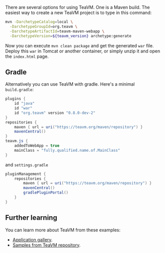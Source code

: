 There are several options for using TeaVM. One is a Maven build.
The easiest way to create a new TeaVM project is to type in this command:

```bash
mvn -DarchetypeCatalog=local \
  -DarchetypeGroupId=org.teavm \
  -DarchetypeArtifactId=teavm-maven-webapp \
  -DarchetypeVersion=${teavm_version} archetype:generate
```

Now you can execute `mvn clean package` and get the generated `war` file.
Deploy this `war` in Tomcat or another container, or simply unzip it and open the `index.html` page.


## Gradle

Alternatively you can use TeaVM with gradle. Here's a minimal `build.gradle`:

```groovy
plugins {
    id "java"
    id "war"
    id "org.teavm" version "0.8.0-dev-2"
}
repositories {
    maven { url = uri("https://teavm.org/maven/repository") }
    mavenCentral()
}
teavm.js {
    addedToWebApp = true
    mainClass = "fully.qualified.name.of.MainClass"
}
```

and `settings.gradle`

```groovy
pluginManagement {
    repositories {
        maven { url = uri("https://teavm.org/maven/repository") }
        mavenCentral()
        gradlePluginPortal()
    }
}
```


## Further learning

You can learn more about TeaVM from these examples:
 
* [Application gallery](/gallery.html).
* [Samples from TeaVM repository](https://github.com/konsoletyper/teavm/tree/master/samples).
